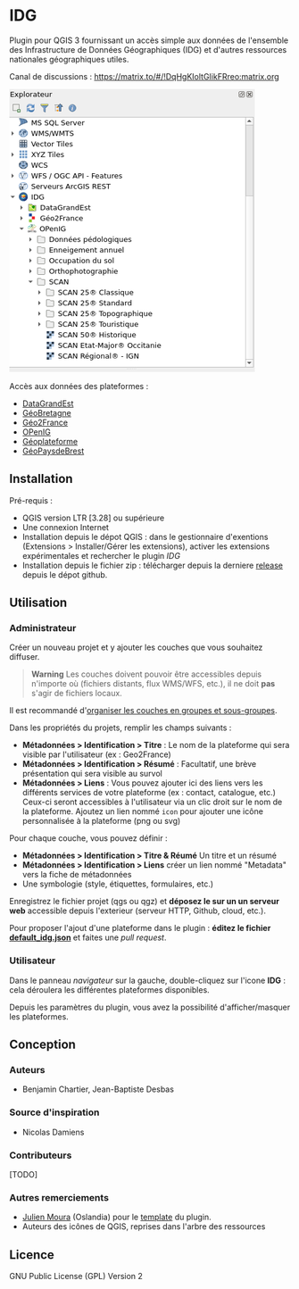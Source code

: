 # IDG

Plugin pour QGIS 3 fournissant un accès simple aux données de l'ensemble des Infrastructure de Données Géographiques (IDG) et d'autres ressources nationales géographiques utiles.

Canal de discussions : <https://matrix.to/#/!DqHgKIoltGIikFRreo:matrix.org>

![QGIS Browser](repo/screenshot_browser_1.png)

Accès aux données des plateformes :

- [DataGrandEst](https://datagrandest.fr/)
- [GéoBretagne](https://geobretagne.fr)
- [Géo2France](https://geo2france.fr)
- [OPenIG](https://openig.org)
- [Géoplateforme](https://www.ign.fr/geoplateforme/la-geoplateforme-en-bref)
- [GéoPaysdeBrest](https://geo.brest-metropole.fr/portal/apps/sites/#/geopaysdebrest)

## Installation

Pré-requis :

- QGIS version LTR [3.28] ou supérieure
- Une connexion Internet
- Installation depuis le dépot QGIS : dans le gestionnaire d'exentions (Extensions > Installer/Gérer les extensions), activer les extensions expérimentales et rechercher le plugin _IDG_
- Installation depuis le fichier zip : télécharger depuis la derniere [release](https://github.com/geo2france/idg-qgis-plugin/releases) depuis le dépot github.

## Utilisation

### Administrateur

Créer un nouveau projet et y ajouter les couches que vous souhaitez diffuser.
> **Warning**
> Les couches doivent pouvoir être accessibles depuis n'importe où (fichiers distants, flux WMS/WFS, etc.), il ne doit **pas** s'agir de fichiers locaux.

Il est recommandé d'[organiser les couches en groupes et sous-groupes](https://docs.qgis.org/3.22/fr/docs/user_manual/introduction/general_tools.html#group-layers-interact).

Dans les propriétés du projets, remplir les champs suivants :

- **Métadonnées > Identification > Titre** : Le nom de la plateforme qui sera visible par l'utilisateur (ex : Geo2France)
- **Métadonnées > Identification > Résumé** : Facultatif, une brève présentation qui sera visible au survol
- **Métadonnées > Liens** : Vous pouvez ajouter ici des liens vers les différents services de votre plateforme (ex : contact, catalogue, etc.)
   Ceux-ci seront accessibles à l'utilisateur via un clic droit sur le nom de la plateforme. Ajoutez un lien nommé `icon` pour ajouter une icône personnalisée à la plateforme (png ou svg)

Pour chaque couche, vous pouvez définir :

- **Métadonnées > Identification > Titre & Réumé** Un titre et un résumé
- **Métadonnées > Identification > Liens** créer un lien nommé "Metadata" vers la fiche de métadonnées
- Une symbologie (style, étiquettes, formulaires, etc.)

Enregistrez le fichier projet (qgs ou qgz) et **déposez le sur un un serveur web** accessible depuis l'exterieur (serveur HTTP, Github, cloud, etc.).

Pour proposer l'ajout d'une plateforme dans le plugin : **éditez le fichier [default_idg.json](plugin/idg/config/default_idg.json)**
et faites une _pull request_.

### Utilisateur

Dans le panneau _navigateur_ sur la gauche, double-cliquez sur l'icone **IDG** : cela déroulera les différentes plateformes disponibles.

Depuis les paramètres du plugin, vous avez la possibilité d'afficher/masquer les plateformes.

## Conception

### Auteurs

- Benjamin Chartier, Jean-Baptiste Desbas

### Source d'inspiration

- Nicolas Damiens

### Contributeurs

[TODO]

### Autres remerciements

- [Julien Moura](https://github.com/Guts) (Oslandia) pour le [template](https://oslandia.gitlab.io/qgis/template-qgis-plugin/) du plugin.
- Auteurs des icônes de QGIS, reprises dans l'arbre des ressources

## Licence

GNU Public License (GPL) Version 2
